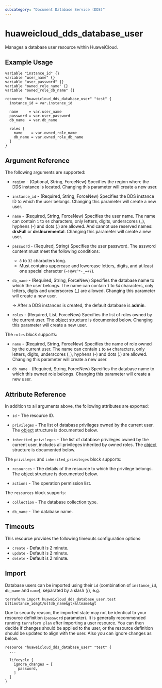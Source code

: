 ```yaml
---
subcategory: "Document Database Service (DDS)"
---
```


# huaweicloud_dds_database_user

Manages a database user resource within HuaweiCloud.

## Example Usage

```hcl
variable "instance_id" {}
variable "user_name" {}
variable "user_password" {}
variable "owned_role_name" {}
variable "owned_role_db_name" {}

resource "huaweicloud_dds_database_user" "test" {
  instance_id = var.instance_id

  name     = var.user_name
  password = var.user_password
  db_name  = var.db_name

  roles {
    name    = var.owned_role_name
    db_name = var.owned_role_db_name
  }
}
```

## Argument Reference

The following arguments are supported:

* `region` - (Optional, String, ForceNew) Specifies the region where the DDS instance is located.
  Changing this parameter will create a new user.

* `instance_id` - (Required, String, ForceNew) Specifies the DDS instance ID to which the user belongs.
  Changing this parameter will create a new user.

* `name` - (Required, String, ForceNew) Specifies the user name.
  The name can contain `1` to `64` characters, only letters, digits, underscores (_), hyphens (-) and dots (.) are
  allowed. And cannot use reserved names: **drsFull** or **drsIncremental**.
  Changing this parameter will create a new user.

* `password` - (Required, String) Specifies the user password.
  The assword content must meet the following conditions:
  + `8` to `32` characters long.
  + Must contains uppercase and lowercase letters, digits, and at least one special character (`~!@#%^*-_=+?`).

* `db_name` - (Required, String, ForceNew) Specifies the database name to which the user belongs.
  The name can contain `1` to `64` characters, only letters, digits and underscores (_) are allowed.
  Changing this parameter will create a new user.

  -> After a DDS instances is created, the default database is **admin**.

* `roles` - (Required, List, ForceNew) Specifies the list of roles owned by the current user.
  The [object](#dds_database_owned_roles) structure is documented below. Changing this parameter will create a new user.

<a name="dds_database_owned_roles"></a>
The `roles` block supports:

* `name` - (Required, String, ForceNew) Specifies the name of role owned by the current user.
  The name can contain `1` to `64` characters, only letters, digits, underscores (_), hyphens (-) and dots (.) are
  allowed. Changing this parameter will create a new user.

* `db_name` - (Required, String, ForceNew) Specifies the database name to which this owned role belongs.
  Changing this parameter will create a new user.

## Attribute Reference

In addition to all arguments above, the following attributes are exported:

* `id` - The resource ID.

* `privileges` - The list of database privileges owned by the current user.
  The [object](#dds_database_privileges) structure is documented below.

* `inherited_privileges` - The list of database privileges owned by the current user, includes all privileges
  inherited by owned roles. The [object](#dds_database_privileges) structure is documented below.

<a name="dds_database_privileges"></a>
The `privileges` and `inherited_privileges` block supports:

* `resources` - The details of the resource to which the privilege belongs.
  The [object](#dds_database_resources) structure is documented below.

* `actions` - The operation permission list.

<a name="dds_database_resources"></a>
The `resources` block supports:

* `collection` - The database collection type.

* `db_name` - The database name.

## Timeouts

This resource provides the following timeouts configuration options:

* `create` - Default is 2 minute.
* `update` - Default is 2 minute.
* `delete` - Default is 2 minute.

## Import

Database users can be imported using their `id` (combination of `instance_id`, `db_name` and `name`), separated by a
slash (/), e.g.

```
terraform import huaweicloud_dds_database_user.test &ltinstance_id&gt/&ltdb_name&gt/&ltname&gt
```

Due to security reason, the imported state may not be identical to your resource definition (`password` parameter).
It is generally recommended running `terraform plan` after importing a user resource.
You can then decide if changes should be applied to the user, or the resource definition should be updated to align with
the user. Also you can ignore changes as below.

```
resource "huaweicloud_dds_database_user" "test" {
  ...

  lifecycle {
    ignore_changes = [
      password,
    ]
  }
}
```
